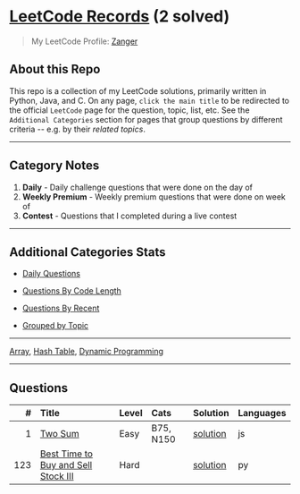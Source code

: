 # **[LeetCode Records](https://leetcode.com/u/Zanger/)** (2 solved)

> My LeetCode Profile: [Zanger](https://leetcode.com/u/Zanger/)

## About this Repo

This repo is a collection of my LeetCode solutions, primarily written in Python, Java, and C. On any page, `click the main title` to be redirected to the official `LeetCode` page for the question, topic, list, etc. See the `Additional Categories` section for pages that group questions by different criteria -- e.g. by their *related topics*.


------

## Category Notes
1. **Daily** - Daily challenge questions that were done on the day of
2. **Weekly Premium** - Weekly premium questions that were done on week of
3. **Contest** - Questions that I completed during a live contest


------

## Additional Categories Stats
- [Daily Questions](<markdowns/Daily_Questions.md>)

- [Questions By Code Length](<markdowns/Questions_By_Code_Length.md>)

- [Questions By Recent](<markdowns/Questions_By_Recent.md>)

- [Grouped by Topic](<markdowns/Topics.md>)

------

[Array](<markdowns/by_topic/Array.md>), [Hash Table](<markdowns/by_topic/Hash Table.md>), [Dynamic Programming](<markdowns/by_topic/Dynamic Programming.md>)

------



## Questions
|   # | Title                                                                                                      | Level   | Cats      | Solution                                                             | Languages   |
|----:|:-----------------------------------------------------------------------------------------------------------|:--------|:----------|:---------------------------------------------------------------------|:------------|
|   1 | [Two Sum](<https://leetcode.com/problems/two-sum>)                                                         | Easy    | B75, N150 | [solution](<markdowns/_1. Two Sum.md>)                               | js          |
| 123 | [Best Time to Buy and Sell Stock III](<https://leetcode.com/problems/best-time-to-buy-and-sell-stock-iii>) | Hard    |           | [solution](<markdowns/_123. Best Time to Buy and Sell Stock III.md>) | py          |